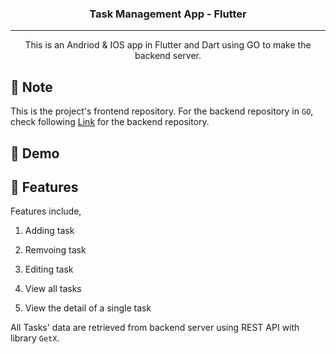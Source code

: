 <h3 align="center">Task Management App - Flutter</h3>

---

<p align="center"> This is an Andriod & IOS app in Flutter and Dart using GO to make the backend server.
    <br> 
</p>

## 📝 Note
This is the project's frontend repository. For the backend repository in `GO`, check following [Link](https://github.com/Andrewzhan2001/TaskManager_Backend_GO) for the backend repository.

## 🧐 Demo



## 🚀 Features

Features include, 

1. Adding task

2. Remvoing task

3. Editing task

4. View all tasks

5. View the detail of a single task
   
All Tasks' data are retrieved from backend server using REST API with library `GetX`.

